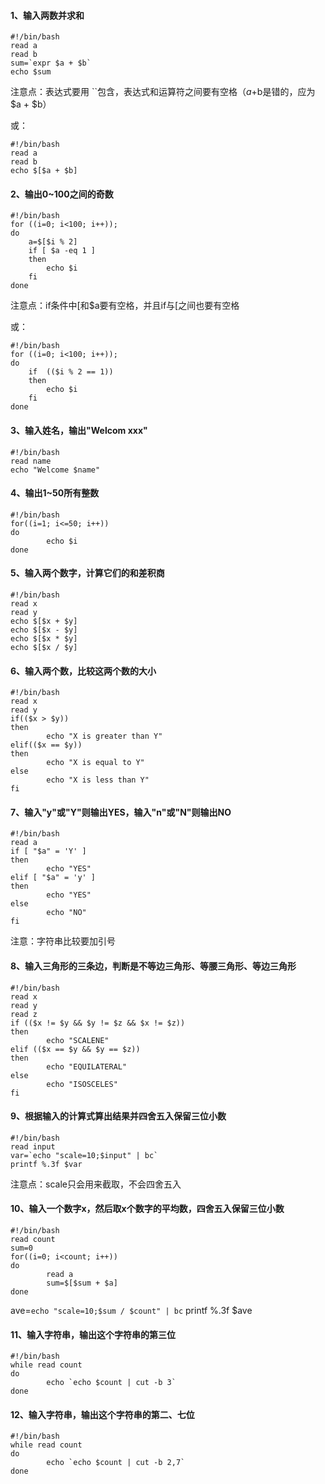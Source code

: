 #### 1、输入两数并求和
```
#!/bin/bash
read a
read b 
sum=`expr $a + $b`
echo $sum
```
注意点：表达式要用	``包含，表达式和运算符之间要有空格（$a+$b是错的，应为$a + $b）

或：
```
#!/bin/bash
read a
read b
echo $[$a + $b]
```

#### 2、输出0~100之间的奇数

```
#!/bin/bash
for ((i=0; i<100; i++));
do
	a=$[$i % 2]
	if [ $a -eq 1 ]
	then
		echo $i
	fi
done
```
注意点：if条件中[和$a要有空格，并且if与[之间也要有空格

或：
```
#!/bin/bash
for ((i=0; i<100; i++));
do
	if  (($i % 2 == 1))
	then
		echo $i
	fi
done
```

#### 3、输入姓名，输出"Welcom xxx"
```
#!/bin/bash
read name
echo "Welcome $name"
```
#### 4、输出1~50所有整数
```
#!/bin/bash
for((i=1; i<=50; i++))
do
        echo $i
done
```
#### 5、输入两个数字，计算它们的和差积商
```
#!/bin/bash
read x
read y
echo $[$x + $y]
echo $[$x - $y]
echo $[$x * $y]
echo $[$x / $y]
```

#### 6、输入两个数，比较这两个数的大小
```
#!/bin/bash
read x
read y
if(($x > $y))
then
        echo "X is greater than Y"
elif(($x == $y))
then
        echo "X is equal to Y"
else
        echo "X is less than Y"
fi
```
#### 7、输入"y"或"Y"则输出YES，输入"n"或"N"则输出NO
```
#!/bin/bash
read a
if [ "$a" = 'Y' ]
then
        echo "YES"
elif [ "$a" = 'y' ]
then
        echo "YES"
else
        echo "NO"
fi
```
注意：字符串比较要加引号

#### 8、输入三角形的三条边，判断是不等边三角形、等腰三角形、等边三角形
```
#!/bin/bash
read x
read y
read z
if (($x != $y && $y != $z && $x != $z))
then
        echo "SCALENE"
elif (($x == $y && $y == $z))
then
        echo "EQUILATERAL"
else
        echo "ISOSCELES"
fi
```
#### 9、根据输入的计算式算出结果并四舍五入保留三位小数
```
#!/bin/bash
read input
var=`echo "scale=10;$input" | bc`
printf %.3f $var
```
注意点：scale只会用来截取，不会四舍五入

#### 10、输入一个数字x，然后取x个数字的平均数，四舍五入保留三位小数
```
#!/bin/bash
read count
sum=0
for((i=0; i<count; i++))
do
        read a
        sum=$[$sum + $a]
done
```
ave=`echo "scale=10;$sum / $count" | bc`
printf %.3f $ave

#### 11、输入字符串，输出这个字符串的第三位
```
#!/bin/bash
while read count
do
        echo `echo $count | cut -b 3`
done
```
#### 12、输入字符串，输出这个字符串的第二、七位
```
#!/bin/bash
while read count
do
        echo `echo $count | cut -b 2,7`
done
```
